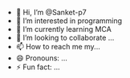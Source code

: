- 👋 Hi, I’m @Sanket-p7
- 👀 I’m interested in programming
- 🌱 I’m currently learning MCA
- 💞️ I’m looking to collaborate ...
- 📫 How to reach me my...
- 😄 Pronouns: ...
- ⚡ Fun fact: ...

<!---
Sanket-p7/Sanket-p7 is a ✨ special ✨ repository because its `README.md` (this file) appears on your GitHub profile.
You can click the Preview link to take a look at your changes.
--->
